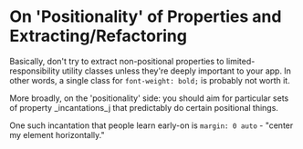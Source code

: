On 'Positionality' of Properties and Extracting/Refactoring
===========================================================

Basically, don't try to extract non-positional properties to limited-responsibility utility classes unless they're deeply important to your app. In other words, a single class for `font-weight: bold;` is probably not worth it.

More broadly, on the 'positionality' side: you should aim for particular sets of property _incantations_j
that predictably do certain positional things.

One such incantation that people learn early-on is `margin: 0 auto` - "center my element horizontally."

